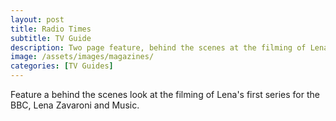 ```yaml
---
layout: post
title: Radio Times
subtitle: TV Guide
description: Two page feature, behind the scenes at the filming of Lena's first series for the BBC, Lena Zavaroni and Music.
image: /assets/images/magazines/
categories: [TV Guides]
---
```


Feature a behind the scenes look at the filming of Lena's first series for the BBC, Lena Zavaroni and Music.

